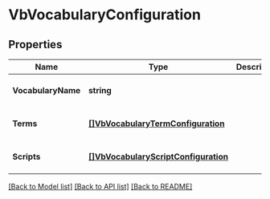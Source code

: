# VbVocabularyConfiguration

## Properties
Name | Type | Description | Notes
------------ | ------------- | ------------- | -------------
**VocabularyName** | **string** |  | [optional] [default to null]
**Terms** | [**[]VbVocabularyTermConfiguration**](VbVocabularyTermConfiguration.md) |  | [optional] [default to null]
**Scripts** | [**[]VbVocabularyScriptConfiguration**](VbVocabularyScriptConfiguration.md) |  | [optional] [default to null]

[[Back to Model list]](../README.md#documentation-for-models) [[Back to API list]](../README.md#documentation-for-api-endpoints) [[Back to README]](../README.md)


